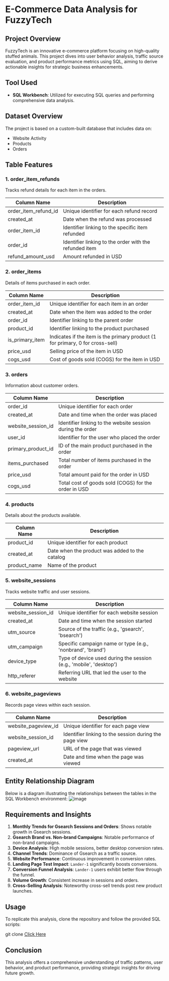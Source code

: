 # E-Commerce Data Analysis for FuzzyTech

## Project Overview
FuzzyTech is an innovative e-commerce platform focusing on high-quality stuffed animals. This project dives into user behavior analysis, traffic source evaluation, and product performance metrics using SQL, aiming to derive actionable insights for strategic business enhancements.

## Tool Used
- **SQL Workbench**: Utilized for executing SQL queries and performing comprehensive data analysis.

## Dataset Overview
The project is based on a custom-built database that includes data on:
- Website Activity
- Products
- Orders

## Table Features

### 1. **order_item_refunds**
Tracks refund details for each item in the orders.

| Column Name         | Description                                      |
|---------------------|--------------------------------------------------|
| order_item_refund_id | Unique identifier for each refund record         |
| created_at          | Date when the refund was processed                |
| order_item_id       | Identifier linking to the specific item refunded  |
| order_id            | Identifier linking to the order with the refunded item |
| refund_amount_usd   | Amount refunded in USD                            |

### 2. **order_items**
Details of items purchased in each order.

| Column Name         | Description                                      |
|---------------------|--------------------------------------------------|
| order_item_id       | Unique identifier for each item in an order       |
| created_at          | Date when the item was added to the order         |
| order_id            | Identifier linking to the parent order            |
| product_id          | Identifier linking to the product purchased       |
| is_primary_item     | Indicates if the item is the primary product (1 for primary, 0 for cross-sell) |
| price_usd           | Selling price of the item in USD                  |
| cogs_usd            | Cost of goods sold (COGS) for the item in USD     |

### 3. **orders**
Information about customer orders.

| Column Name         | Description                                      |
|---------------------|--------------------------------------------------|
| order_id            | Unique identifier for each order                 |
| created_at          | Date and time when the order was placed           |
| website_session_id  | Identifier linking to the website session during the order |
| user_id             | Identifier for the user who placed the order      |
| primary_product_id  | ID of the main product purchased in the order     |
| items_purchased     | Total number of items purchased in the order      |
| price_usd           | Total amount paid for the order in USD            |
| cogs_usd            | Total cost of goods sold (COGS) for the order in USD |

### 4. **products**
Details about the products available.

| Column Name         | Description                                      |
|---------------------|--------------------------------------------------|
| product_id          | Unique identifier for each product                |
| created_at          | Date when the product was added to the catalog    |
| product_name        | Name of the product                               |

### 5. **website_sessions**
Tracks website traffic and user sessions.

| Column Name         | Description                                      |
|---------------------|--------------------------------------------------|
| website_session_id  | Unique identifier for each website session        |
| created_at          | Date and time when the session started            |
| utm_source          | Source of the traffic (e.g., 'gsearch', 'bsearch')|
| utm_campaign        | Specific campaign name or type (e.g., 'nonbrand', 'brand') |
| device_type         | Type of device used during the session (e.g., 'mobile', 'desktop') |
| http_referer        | Referring URL that led the user to the website    |

### 6. **website_pageviews**
Records page views within each session.

| Column Name         | Description                                      |
|---------------------|--------------------------------------------------|
| website_pageview_id | Unique identifier for each page view              |
| website_session_id  | Identifier linking to the session during the page view |
| pageview_url        | URL of the page that was viewed                   |
| created_at          | Date and time when the page was viewed            |


## Entity Relationship Diagram
Below is a diagram illustrating the relationships between the tables in the SQL Workbench environment:
![image](https://github.com/user-attachments/assets/7fcc3e16-32ba-4899-9a9e-61038dea1272)

## Requirements and Insights
1. **Monthly Trends for Gsearch Sessions and Orders**: Shows notable growth in Gsearch sessions.
2. **Gsearch Brand vs. Non-brand Campaigns**: Notable performance of non-brand campaigns.
3. **Device Analysis**: High mobile sessions, better desktop conversion rates.
4. **Channel Trends**: Dominance of Gsearch as a traffic source.
5. **Website Performance**: Continuous improvement in conversion rates.
6. **Landing Page Test Impact**: `Lander-1` significantly boosts conversions.
7. **Conversion Funnel Analysis**: `Lander-1` users exhibit better flow through the funnel.
8. **Volume Growth**: Consistent increase in sessions and orders.
9. **Cross-Selling Analysis**: Noteworthy cross-sell trends post new product launches.

## Usage
To replicate this analysis, clone the repository and follow the provided SQL scripts:

git clone [Click Here](https://github.com/Praveenmittakadapala8794/maven_fuzzy_factory.git)


## Conclusion
This analysis offers a comprehensive understanding of traffic patterns, user behavior, and product performance, providing strategic insights for driving future growth.


